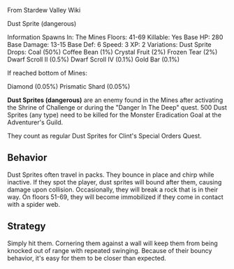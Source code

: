 From Stardew Valley Wiki

Dust Sprite (dangerous)

Information Spawns In: The Mines Floors: 41-69 Killable: Yes Base HP: 280 Base Damage: 13-15 Base Def: 6 Speed: 3 XP: 2 Variations: Dust Sprite Drops: Coal (50%) Coffee Bean (1%) Crystal Fruit (2%) Frozen Tear (2%) Dwarf Scroll II (0.5%) Dwarf Scroll IV (0.1%) Gold Bar (0.1%)

If reached bottom of Mines:

Diamond (0.05%) Prismatic Shard (0.05%)

**Dust Sprites (dangerous)** are an enemy found in the Mines after activating the Shrine of Challenge or during the "Danger In The Deep" quest. 500 Dust Sprites (any type) need to be killed for the Monster Eradication Goal at the Adventurer's Guild.

They count as regular Dust Sprites for Clint's Special Orders Quest.

## Behavior

Dust Sprites often travel in packs. They bounce in place and chirp while inactive. If they spot the player, dust sprites will bound after them, causing damage upon collision. Occasionally, they will break a rock that is in their way. On floors 51-69, they will become immobilized if they come in contact with a spider web.

## Strategy

Simply hit them. Cornering them against a wall will keep them from being knocked out of range with repeated swinging. Because of their bouncy behavior, it's easy for them to be closer than expected.